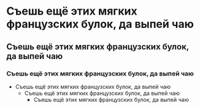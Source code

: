 # Съешь ещё этих мягких французских булок, да выпей чаю

## Съешь ещё этих мягких французских булок, да выпей чаю

### Съешь ещё этих мягких французских булок, да выпей чаю

* Съешь ещё этих мягких французских булок, да выпей чаю
  * Съешь ещё этих мягких французских булок, да выпей чаю
    * Съешь ещё этих мягких французских булок, да выпей чаю